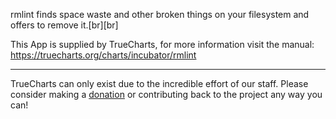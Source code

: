 rmlint finds space waste and other broken things on your filesystem and offers to remove it.[br][br]


This App is supplied by TrueCharts, for more information visit the manual: https://truecharts.org/charts/incubator/rmlint

---

TrueCharts can only exist due to the incredible effort of our staff.
Please consider making a [donation](https://truecharts.org/docs/about/sponsor) or contributing back to the project any way you can!

